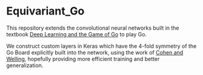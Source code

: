 # Equivariant_Go

This repository extends the convolutional neural networks built in the textbook [Deep Learning and the Game of Go](https://github.com/maxpumperla/deep_learning_and_the_game_of_go) to play Go.

We construct custom layers in Keras which have the 4-fold symmetry of the Go Board explicitly built into the network, using the work of [Cohen and Welling](https://arxiv.org/abs/1602.07576), hopefully providing more efficient training and better generalization.
